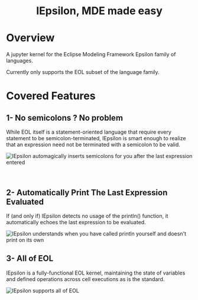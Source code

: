 <h1 align="center">
  IEpsilon, MDE made easy
</h1>

# Overview

A jupyter kernel for the Eclipse Modeling Framework Epsilon family of languages. 

Currently only supports the EOL subset of the language family.

# Covered Features

## 1- No semicolons ? No problem 

While EOL itself is a statement-oriented language that require every statement to be semicolon-terminated, IEpsilon is smart enough to realize that an expression need not be terminated with a semicolon to be valid.

![IEpsilon automagically inserts semicolons for you after the last expression entered](https://user-images.githubusercontent.com/48567303/221292305-b7f77a98-cc32-4f17-b556-f0a950c68cf3.gif)


<br/>

## 2- Automatically Print The Last Expression Evaluated

If (and only if) IEpsilon detects no usage of the println() function, it automatically echoes the last expression to be evaluated.

![IEpsilon understands when you have called println yourself and doesn't print on its own](https://user-images.githubusercontent.com/48567303/221294402-5d4b4804-12e9-4773-b503-8e9579cf3ebe.gif)


## 3- All of EOL 

IEpsilon is a fully-functional EOL kernel, maintaining the state of variables and defined operations across cell executions as is the standard.

![IEpsilon supports all of EOL](https://user-images.githubusercontent.com/48567303/221294505-554ea352-1447-45ce-b773-70f0684301b0.gif)
